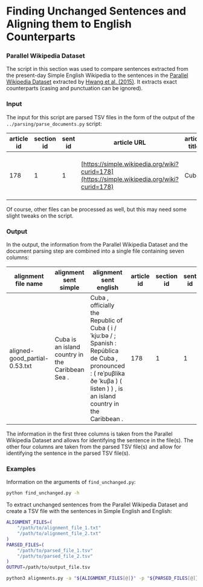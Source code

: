 # Finding Unchanged Sentences and Aligning them to English Counterparts

### Parallel Wikipedia Dataset

The script in this section was used to compare sentences extracted from the present-day Simple English Wikipedia to the sentences in the [Parallel Wikipedia Dataset](http://ssli.ee.washington.edu/tial/projects/simplification/) extracted by [Hwang et al. (2015)](https://www.aclweb.org/anthology/N15-1022/). It extracts exact counterparts (casing and punctuation can be ignored).



### Input

The input for this script are parsed TSV files in the form of the output of the `../parsing/parse_documents.py` script:

| article id | section id | sent id | article URL                                                  | article title | section title | sent                                            |
| ---------- | ---------- | ------- | ------------------------------------------------------------ | ------------- | ------------- | ----------------------------------------------- |
| 178        | 1          | 1       | [https://simple.wikipedia.org/wiki?curid=178](https://simple.wikipedia.org/wiki?curid=178) | Cuba          | Summary       | Cuba is an island country in the Caribbean Sea. |

Of course, other files can be processed as well, but this may need some slight tweaks on the script.



### Output

In the output, the information from the Parallel Wikipedia Dataset and the document parsing step are combined into a single file containing seven columns:

| alignment file name           | alignment sent simple                            | alignment sent english                                       | article id | section id | sent id | parsed sent                                     |
| ----------------------------- | ------------------------------------------------ | ------------------------------------------------------------ | ---------- | ---------- | ------- | ----------------------------------------------- |
| aligned-good_partial-0.53.txt | Cuba is an island country in the Caribbean Sea . | Cuba , officially the Republic of Cuba ( i \/ ˈkjuːbə \/ ; Spanish : República de Cuba , pronounced : ( reˈpuβlika ðe ˈkuβa ) ( listen ) ) , is an island country in the Caribbean . | 178        | 1          | 1       | Cuba is an island country in the Caribbean Sea. |

The information in the first three columns is taken from the Parallel Wikipedia Dataset and allows for identifying the sentence in the file(s). The other four columns are taken from the parsed TSV file(s) and allow for identifying the sentence in the parsed TSV file(s).



### Examples

Information on the arguments of `find_unchanged.py`:

```bash
python find_unchanged.py -h
```

To extract unchanged sentences from the Parallel Wikipedia Dataset and create a TSV file with the sentences in Simple English and English:

```bash
ALIGNMENT_FILES=(
    "/path/to/alignment_file_1.txt"
    "/path/to/alignment_file_2.txt"
)
PARSED_FILES=(
    "/path/to/parsed_file_1.tsv"
    "/path/to/parsed_file_2.tsv"
)
OUTPUT=/path/to/output_file.tsv

python3 alignments.py -a "${ALIGNMENT_FILES[@]}" -p "${PARSED_FILES[@]}" -o $OUTPUT -c 6
```

